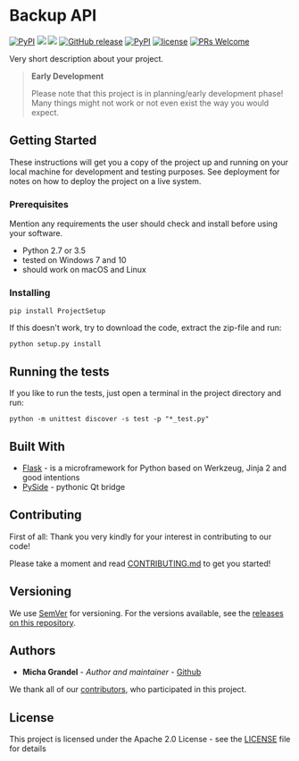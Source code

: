 # Backup API

[![PyPI](https://img.shields.io/pypi/pyversions/ProjectSetup.svg)](http://pypi.python.org)
[![](https://img.shields.io/travis/michagrandel/ProjectSetup/develop.svg)](https://travis-ci.org/michagrandel/BackupApi)
[![](https://img.shields.io/codecov/c/github/michagrandel/ProjectSetup/develop.svg)]()
[![GitHub release](https://img.shields.io/github/release/michagrandel/ProjectSetup.svg)](https://github.com/michagrandel/releases)
[![PyPI](https://img.shields.io/pypi/v/ProjectSetup.svg)](http://pypi.python.org)
[![license](https://img.shields.io/github/license/michagrandel/ProjectSetup.svg)](https://github.com/michagrandel/ProjectSetup/blob/master/LICENSE)
[![PRs Welcome](https://img.shields.io/badge/PRs-welcome-brightgreen.svg?style=flat-square)](http://makeapullrequest.com)

Very short description about your project.

> **Early Development**
>
> Please note that this project is in planning/early development phase!
> Many things might not work or not even exist the way you would expect.

## Getting Started

These instructions will get you a copy of the project up and running on your 
local machine for development and testing purposes. See deployment for notes on 
how to deploy the project on a live system.

### Prerequisites

Mention any requirements the user should check and install before using your software.

* Python 2.7 or 3.5
* tested on Windows 7 and 10
* should work on macOS and Linux

### Installing

```
pip install ProjectSetup
```

If this doesn't work, try to download the code, 
extract the zip-file and run:

```
python setup.py install
```

## Running the tests

If you like to run the tests, just open a terminal in the project directory and run:

```
python -m unittest discover -s test -p "*_test.py"
```

## Built With

* [Flask](http://flask.pocoo.org/) - is a microframework for Python based on Werkzeug, Jinja 2 and good intentions
* [PySide](https://pypi.python.org/pypi/PySide/1.2.4) - pythonic Qt bridge

## Contributing

First of all: Thank you very kindly for your interest in contributing to our code!

Please take a moment and read [CONTRIBUTING.md](Contributing.md) to get you started!

## Versioning

We use [SemVer](http://semver.org/) for versioning. For the versions available,
see the [releases on this repository][github-releases].

## Authors

* **Micha Grandel** - *Author and maintainer* - [Github][github]

We thank all of our [contributors][github-contributors], who participated in this project.

## License

This project is licensed under the Apache 2.0 License - see the [LICENSE](LICENSE) file for details


[github]: https://github.com/michagrandel
[github-releases]: https://github.com/michagrandel/ProjectSetup/releases
[github-contributors]: https://github.com/michagrandel/ProjectSetup/graphs/contributors
[python]: https://www.python.org/downloads/
[pip]: https://pypi.python.org/pypi/pip
[flask]: http://flask.pocoo.org
[gitflow]: https://danielkummer.github.io/git-flow-cheatsheet/
[gitflow-model]: http://nvie.com/posts/a-successful-git-branching-model/